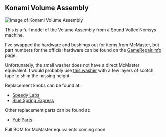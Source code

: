 ## Konami Volume Assembly

![Image of Konami Volume Assembly](Images/Volume_Assy.png)

This is a full model of the Volume Assembly from a Sound Voltex Nemsys machine.

I've swapped the hardware and bushings out for items from McMaster, but part numbers for the official hardware can be found on the [GameRepair.info](https://gamerepair.info/parts/79_sound_voltex_volume_assembly) page.

Unfortunately, the small washer does not have a direct McMaster equivalent. I would probably use [this washer](https://www.mcmaster.com/91545A450/) with a few layers of scotch tape to shim the missing height.

Replacement knobs can be found at:
* [Speedy Labs](https://www.speedylabs.us/product/sound-voltex-aluminum-arcade-knob/)
* [Blue Spring Express](https://bluespringexpress.net/en-us/products/acknob)

Other replacement parts can be found  at:
* [YubiParts](https://yubiparts.com/)

Full BOM for McMaster equivalents coming soon.
